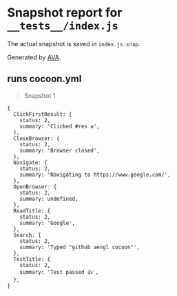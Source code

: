 # Snapshot report for `__tests__/index.js`

The actual snapshot is saved in `index.js.snap`.

Generated by [AVA](https://ava.li).

## runs cocoon.yml

> Snapshot 1

    {
      ClickFirstResult: {
        status: 2,
        summary: 'Clicked #res a',
      },
      CloseBrowser: {
        status: 2,
        summary: 'Browser closed',
      },
      Navigate: {
        status: 2,
        summary: 'Navigating to https://www.google.com/',
      },
      OpenBrowser: {
        status: 2,
        summary: undefined,
      },
      ReadTitle: {
        status: 2,
        summary: 'Google',
      },
      Search: {
        status: 2,
        summary: 'Typed "github aengl cocoon"',
      },
      TestTitle: {
        status: 2,
        summary: 'Test passed 👍',
      },
    }
